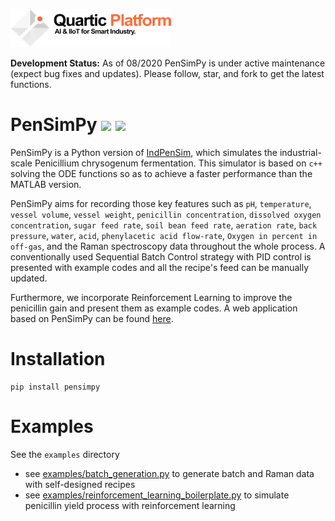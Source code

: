 ![alt text](figures/logo_light.png "Logo Title Text 1")

**Development Status:** As of 08/2020 PenSimPy is under active maintenance (expect bug fixes and updates). 
Please follow, star, and fork to get the latest functions.
# PenSimPy ![](https://img.shields.io/badge/python-3.6.8-orange) ![](https://img.shields.io/badge/c%2B%2B-11-blue)
PenSimPy is a Python version of [IndPenSim](http://www.industrialpenicillinsimulation.com/), which simulates the industrial-scale Penicillium chrysogenum fermentation. 
This simulator is based on `c++` solving the ODE functions so as to achieve a faster performance than the MATLAB version. 

PenSimPy aims for recording those key features such as `pH`, `temperature`, `vessel volume`, `vessel weight`, `penicillin concentration`, 
`dissolved oxygen concentration`, `sugar feed rate`, `soil bean feed rate`, `aeration rate`, `back pressure`, `water`, `acid`, 
`phenylacetic acid flow-rate`, `Oxygen in percent in off-gas`, and the Raman spectroscopy data throughout the whole process. A conventionally used 
Sequential Batch Control strategy with PID control is presented with example codes and all the recipe's feed can be manually updated. 

Furthermore, we incorporate Reinforcement Learning to improve the penicillin gain and present them as example codes.
A web application based on PenSimPy can be found [here](http://quartic.ddns.net:8000/).

Installation
============
```
pip install pensimpy
```
Examples
============
See the `examples` directory
- see [examples/batch_generation.py](pensimpy/examples/batch_generation.py) to generate
batch and Raman data with self-designed recipes
- see [examples/reinforcement_learning_boilerplate.py](pensimpy/examples/reinforcement_learning_boilerplate.py) to 
simulate penicillin yield process with reinforcement learning


